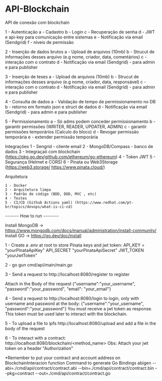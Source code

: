 # API-Blockchain
API de conexão com blockchain

1 - Autenticação
    a - Cadastro
    b - Login
    c - Recuperação de senha
    d - JWT e api-key para comunicação entre sistemas
    e - Notificação via email (Sendgrid)
    f - níveis de permissão

2 - Inserção de dados brutos
    a - Upload de arquivos (10mb)
    b - Strucut de informações desses arquivo (e.g nome, criador, data, comentários)
    c - interação com o contrato
    d - Notificação via email (Sendgrid) - para admin e para publisher

3 - Inserção de teses
    a - Upload de arquivos (10mb)
    b - Strucut de informações desses arquivo (e.g nome, criador, data, responsável)
    c - interação com o contrato
    d - Notificação via email (Sendgrid) - para admin e para publisher

4 - Consulta de dados
    a - Validação de tempo de permissionamento no DB
    b - retorno em formato json e struct de dados
    d - Notificação via email (Sendgrid) - para admin e para publisher

5 - Permissionamento
    a - Só adms podem conceder permissionamento
    b - garantir permissões (WRITER, READER, UPDATER, ADMIN)
    c - garantir permissões temporários (Calculo do bloco)
    d - Revogar permissão temporária
    e - extender permissão temporária


Integrações
    1 - Sengrid - cliente email
    2 - MongoDB/Compass - banco de dados
    3 - Integraçaõ com blockchain (https://pkg.go.dev/github.com/ethereum/go-ethereum)
    4 - Token JWT
    5 - Segurança (Helmet e CORS)
    6 - Pinata ou Web3Storage (https://web3.storage/ https://www.pinata.cloud/)

Arquitetura

    1 - Docker
    2 - Arquitetura limpa 
    3 - Padrão de código (BDD, DDD, MVC , etc)
    4 - Testes
    5 - CI/CD (Github Actions yaml) (https://www.redhat.com/pt-br/topics/devops/what-is-ci-cd)



------- How to run --------

Install MongoDB -> https://www.mongodb.com/docs/manual/administration/install-community/
Install GO -> https://go.dev/doc/install

1 - Create a .env at root to store Pinata keys and jwt token:
API_KEY = "yourPinataApiKey"
API_SECRET "yourPinataApiSecret"
JWT_TOKEN "yourJwtToken"

2 - go gun cmd/api/main/main.go

3 - Send a request to http://localhost:8080/register to register

Attach in the Body of the request
{"username":"your_username", "password":"your_password", "email": "your_email"}

4 - Send a request to http://localhost:8080/login to login, only with username and password at the body:
{"username":"your_username", "password":"your_password"}
You must receive a jwt token as response. This token must be used later to interact with the blockchain.

5 - To upload a file to ipfs http://localhost:8080/upload and add a file in the body of the request

6 - To interact with a contract: http://localhost:8080/blockchain/<method_name>
Obs: Attach your jwt token on a header "Authorization"

*Remember to put your contract and account address on BlockchainInteracion function
Command to generate Go Bindings
abigen --abi=./cmd/api/contract/contract.abi --bin=./cmd/api/contract/contract.bin --pkg=contract --out=./cmd/api/contract/contract.go